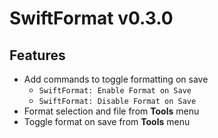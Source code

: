 # SwiftFormat v0.3.0

## Features

- Add commands to toggle formatting on save
    + `SwiftFormat: Enable Format on Save`
    + `SwiftFormat: Disable Format on Save`
- Format selection and file from **Tools** menu
- Toggle format on save from **Tools** menu
